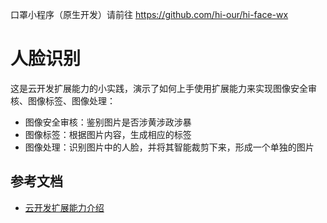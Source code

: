 口罩小程序（原生开发）请前往 https://github.com/hi-our/hi-face-wx

<!-- TODO 文档还需要阿欢来补充 -->


# 人脸识别

这是云开发扩展能力的小实践，演示了如何上手使用扩展能力来实现图像安全审核、图像标签、图像处理：

- 图像安全审核：鉴别图片是否涉黄涉政涉暴
- 图像标签：根据图片内容，生成相应的标签
- 图像处理：识别图片中的人脸，并将其智能裁剪下来，形成一个单独的图片

## 参考文档

- [云开发扩展能力介绍](https://docs.cloudbase.net/extension/introduce.html)

